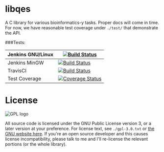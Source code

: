 libqes
======

A C library for various bioinformatics-y tasks. Proper docs will come in time.
For now, we have reasonable test coverage under `./test/` that demonstrate the
API.

###Tests:

| Jenkins GNU/Linux | [![Build Status](http://biojenkins.anu.edu.au/job/libqes/badge/icon)](http://biojenkins.anu.edu.au/job/libqes/) |
| ----------------- | --- |
| Jenkins MinGW     | [![Build Status](http://biojenkins.anu.edu.au/job/libqes-mingw/badge/icon)](http://biojenkins.anu.edu.au/job/libqes-mingw/) |
| TravisCI          | [![Build Status](https://travis-ci.org/kdmurray91/libqes.svg?branch=dev)](https://travis-ci.org/kdmurray91/libqes) |
| Test Coverage     | [![Coverage Status](https://img.shields.io/coveralls/kdmurray91/libqes.svg)](https://coveralls.io/r/kdmurray91/libqes?branch=master) |


License
=======

![GPL logo](http://www.gnu.org/graphics/gplv3-127x51.png)

All source code is licensed under the GNU Public License version 3, or a later
version at your preference.  For license text, see `./gpl-3.0.txt` or
[the GNU website here](http://www.gnu.org/licenses/gpl-3.0.html).
If you're an open source developer and this causes license incompatibility,
please talk to me and I'll re-license the  relevant portions (or the whole
library).
